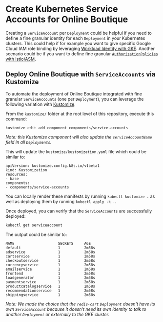 # Create Kubernetes Service Accounts for Online Boutique

Creating a `ServiceAccount` per `Deployment` could be helpful if you need to define a fine granular identity for each `Deployment` in your Kubernetes clusters. This could help if for example you want to give specific Google Cloud IAM role binding by leveraging [Workload Identity with GKE](/docs/workload-identity.md). Another scenario could be if you want to define fine granular [`AuthorizationPolicies` with Istio/ASM](https://cloud.google.com/service-mesh/docs/by-example/authz).

## Deploy Online Boutique with `ServiceAccounts` via Kustomize

To automate the deployment of Online Boutique integrated with fine granular `ServiceAccounts` (one per `Deployment`), you can leverage the following variation with [Kustomize](../..).

From the `kustomize/` folder at the root level of this repository, execute this command:
```
kustomize edit add component components/service-accounts
```
_Note: this Kustomize component will also update the `serviceAccountName` field in all `Deployments`._

This will update the `kustomize/kustomization.yaml` file which could be similar to:
```
apiVersion: kustomize.config.k8s.io/v1beta1
kind: Kustomization
resources:
- base
components:
- components/service-accounts
```

You can locally render these manifests by running `kubectl kustomize .` as well as deploying them by running `kubectl apply -k .`.

Once deployed, you can verify that the `ServiceAccounts` are successfully deployed:
```bash
kubectl get serviceaccount
```

The output could be similar to:
```
NAME                    SECRETS     AGE
default                 1           2m58s
adservice               1           2m58s
cartservice             1           2m58s
checkoutservice         1           2m58s
currencyservice         1           2m58s
emailservice            1           2m58s
frontend                1           2m58s
loadgenerator           1           2m58s
paymentservice          1           2m58s
productcatalogservice   1           2m58s
recommendationservice   1           2m58s
shippingservice         1           2m58s
```
_Note: We made the choice that the `redis-cart` `Deployment` doesn't have its own `ServiceAccount` because it doesn't need its own identity to talk to another `Deployment` or externally to the GKE cluster._
